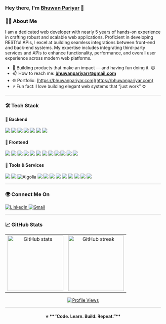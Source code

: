 <h3 align="left">Hey there, I'm <a href="https://github.com/bhuwan-pariyar">Bhuwan Pariyar</a> 👋</h3>

### 👨‍💻 About Me
<p>
  I am a dedicated web developer with nearly 5 years of hands-on experience in crafting robust and scalable web applications. Proficient in developing RESTful APIs, I excel at building seamless integrations between front-end and back-end systems. My expertise includes integrating third-party services and APIs to enhance functionality, performance, and overall user experience across modern web platforms.
</p>

- 🔭 Building products that make an impact — and having fun doing it. 😄
- 📫 How to reach me: **bhuwanpariyarr@gmail.com**
- 🌐 Portfolio: [https://bhuwanpariyar.com](https://bhuwanpariyar.com)
- ⚡ Fun fact: I love building elegant web systems that “just work” ⚙️

<hr style="height:0.3px;border:none;background:#ccc;">

### 🛠️ Tech Stack

#### 💾 Backend
<p>
  <img src="https://img.shields.io/badge/Laravel-FF2D20?style=for-the-badge&logo=laravel&logoColor=white" />
  <img src="https://img.shields.io/badge/PHP-777BB4?style=for-the-badge&logo=php&logoColor=white" />
  <img src="https://img.shields.io/badge/MySQL-005C84?style=for-the-badge&logo=mysql&logoColor=white" />
  <img src="https://img.shields.io/badge/Python-3670A0?style=for-the-badge&logo=python&logoColor=ffdd54" />
  <img src="https://img.shields.io/badge/Redis-DC382D?style=for-the-badge&logo=redis&logoColor=white" />
  <img src="https://img.shields.io/badge/GraphQL-E10098?style=for-the-badge&logo=graphql&logoColor=white" />
  <img src="https://img.shields.io/badge/REST%20API-02569B?style=for-the-badge&logo=postman&logoColor=white" />
</p>

#### 🎨 Frontend
<p>
  <img src="https://img.shields.io/badge/HTML5-E34F26?style=for-the-badge&logo=html5&logoColor=white" />
  <img src="https://img.shields.io/badge/CSS3-1572B6?style=for-the-badge&logo=css3&logoColor=white" />
  <img src="https://img.shields.io/badge/JavaScript-F7DF1E?style=for-the-badge&logo=javascript&logoColor=black" />
  <img src="https://img.shields.io/badge/Vue.js-35495E?style=for-the-badge&logo=vuedotjs&logoColor=4FC08D" />
  <img src="https://img.shields.io/badge/React.js-20232A?style=for-the-badge&logo=react&logoColor=61DAFB" />
  <img src="https://img.shields.io/badge/TailwindCSS-38B2AC?style=for-the-badge&logo=tailwind-css&logoColor=white" />
  <img src="https://img.shields.io/badge/Vite-646CFF?style=for-the-badge&logo=vite&logoColor=white" />
  <img src="https://img.shields.io/badge/Webpack-8DD6F9?style=for-the-badge&logo=webpack&logoColor=black" />
  <img src="https://img.shields.io/badge/Bootstrap-563D7C?style=for-the-badge&logo=bootstrap&logoColor=white" />
  <img src="https://img.shields.io/badge/Element%20Plus-409EFF?style=for-the-badge&logo=element&logoColor=white" />
  <img src="https://img.shields.io/badge/TinyMCE-003B57?style=for-the-badge&logo=tinymce&logoColor=white" />
  <img src="https://img.shields.io/badge/Dropzone.js-0080FF?style=for-the-badge&logo=dropbox&logoColor=white" />
</p>

#### 🧰 Tools & Services
<p>
  <img src="https://img.shields.io/badge/Firebase-FFCA28?style=for-the-badge&logo=firebase&logoColor=black" />
  <img src="https://img.shields.io/badge/Meilisearch-FF4F00?style=for-the-badge&logo=meilisearch&logoColor=white" />
  <img src="https://img.shields.io/badge/Algolia-5468FF?style=for-the-badge&logo=algolia&logoColor=white" alt="Algolia" />
  <img src="https://img.shields.io/badge/MongoDB-13AA52?style=for-the-badge&logo=mongodb&logoColor=white" />
  <img src="https://img.shields.io/badge/Docker-2496ED?style=for-the-badge&logo=docker&logoColor=white" />
  <img src="https://img.shields.io/badge/XAMPP-FB7A24?style=for-the-badge&logo=xampp&logoColor=white" />
  <img src="https://img.shields.io/badge/Herd-000000?style=for-the-badge&logo=laravel&logoColor=red" />
  <img src="https://img.shields.io/badge/Git-FF4500?style=for-the-badge&logo=git&logoColor=white" />
  <img src="https://img.shields.io/badge/GitHub-%23121011?style=for-the-badge&logo=github&logoColor=white" />
  <img src="https://img.shields.io/badge/VS%20Code-007ACC?style=for-the-badge&logo=visual-studio-code&logoColor=white" />
  <img src="https://img.shields.io/badge/PhpStorm-181717?style=for-the-badge&logo=phpstorm&logoColor=white" />
  <img src="https://img.shields.io/badge/cPanel-FF6C2C?style=for-the-badge&logo=cpanel&logoColor=white" />
</p>

<hr style="height:0.3px;border:none;background:#ccc;">

### 🌍 Connect Me On  

<p align="left">
  <a href="https://www.linkedin.com/in/bhuwan-pariyar-18613018b/" target="_blank">
    <img src="https://img.shields.io/badge/LinkedIn-0077B5?style=for-the-badge&logo=linkedin&logoColor=white" alt="LinkedIn"/>
  </a>
  <a href="mailto:bhuwanpariyarr@gmail.com" target="_blank">
    <img src="https://img.shields.io/badge/Gmail-D14836?style=for-the-badge&logo=gmail&logoColor=white" alt="Gmail"/>
  </a>
</p>

<hr style="height:0.3px;border:none;background:#ccc;">

### 📈 GitHub Stats

<table align="center">
  <tr>
    <td align="center">
      <img src="https://github-readme-stats.vercel.app/api?username=bhuwan-pariyar&show_icons=true&theme=tokyonight" alt="GitHub stats" height="180"/>
    </td>
    <td align="center">
      <img src="https://github-readme-streak-stats.herokuapp.com/?user=bhuwan-pariyar&theme=tokyonight" alt="GitHub streak" height="180"/>
    </td>
  </tr>
</table>
<p align="center">
  <a href="https://github.com/bhuwan-pariyar">
    <img src="https://komarev.com/ghpvc/?username=bhuwan-pariyar&label=Profile%20views&color=0e75b6&style=flat" alt="Profile Views" />
  </a>
</p>

<hr style="height:0.3px;border:none;background:#ccc;">

<h4 align="center">⭐ **“Code. Learn. Build. Repeat.”**</h4>  
